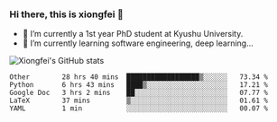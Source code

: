 ### Hi there, this is xiongfei 👋


- 🔭 I’m currently a 1st year PhD student at Kyushu University.
- 🌱 I’m currently learning software engineering, deep learning...

<!--
**Toma62299781/Toma62299781** is a ✨ _special_ ✨ repository because its `README.md` (this file) appears on your GitHub profile.
Here are some ideas to get you started:
-->

![Xiongfei's GitHub stats](https://github-readme-stats.vercel.app/api?username=Toma62299781)

<!--START_SECTION:waka-->
```text
Other        28 hrs 40 mins  ██████████████████▒░░░░░░   73.34 % 
Python       6 hrs 43 mins   ████▒░░░░░░░░░░░░░░░░░░░░   17.21 % 
Google Doc   3 hrs 2 mins    ██░░░░░░░░░░░░░░░░░░░░░░░   07.77 % 
LaTeX        37 mins         ▒░░░░░░░░░░░░░░░░░░░░░░░░   01.61 % 
YAML         1 min           ░░░░░░░░░░░░░░░░░░░░░░░░░   00.07 % 
```
<!--END_SECTION:waka-->

